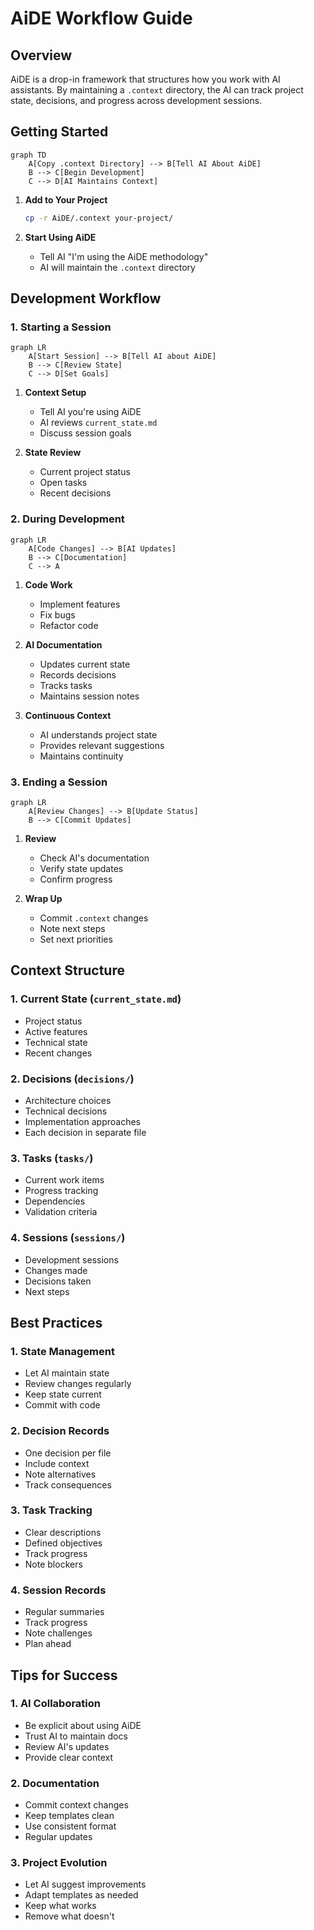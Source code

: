 # AiDE Workflow Guide

## Overview

AiDE is a drop-in framework that structures how you work with AI assistants. By maintaining a `.context` directory, the AI can track project state, decisions, and progress across development sessions.

## Getting Started

```mermaid
graph TD
    A[Copy .context Directory] --> B[Tell AI About AiDE]
    B --> C[Begin Development]
    C --> D[AI Maintains Context]
```

1. **Add to Your Project**
   ```bash
   cp -r AiDE/.context your-project/
   ```

2. **Start Using AiDE**
   - Tell AI "I'm using the AiDE methodology"
   - AI will maintain the `.context` directory

## Development Workflow

### 1. Starting a Session

```mermaid
graph LR
    A[Start Session] --> B[Tell AI about AiDE]
    B --> C[Review State]
    C --> D[Set Goals]
```

1. **Context Setup**
   - Tell AI you're using AiDE
   - AI reviews `current_state.md`
   - Discuss session goals

2. **State Review**
   - Current project status
   - Open tasks
   - Recent decisions

### 2. During Development

```mermaid
graph LR
    A[Code Changes] --> B[AI Updates]
    B --> C[Documentation]
    C --> A
```

1. **Code Work**
   - Implement features
   - Fix bugs
   - Refactor code

2. **AI Documentation**
   - Updates current state
   - Records decisions
   - Tracks tasks
   - Maintains session notes

3. **Continuous Context**
   - AI understands project state
   - Provides relevant suggestions
   - Maintains continuity

### 3. Ending a Session

```mermaid
graph LR
    A[Review Changes] --> B[Update Status]
    B --> C[Commit Updates]
```

1. **Review**
   - Check AI's documentation
   - Verify state updates
   - Confirm progress

2. **Wrap Up**
   - Commit `.context` changes
   - Note next steps
   - Set next priorities

## Context Structure

### 1. Current State (`current_state.md`)
- Project status
- Active features
- Technical state
- Recent changes

### 2. Decisions (`decisions/`)
- Architecture choices
- Technical decisions
- Implementation approaches
- Each decision in separate file

### 3. Tasks (`tasks/`)
- Current work items
- Progress tracking
- Dependencies
- Validation criteria

### 4. Sessions (`sessions/`)
- Development sessions
- Changes made
- Decisions taken
- Next steps

## Best Practices

### 1. State Management
- Let AI maintain state
- Review changes regularly
- Keep state current
- Commit with code

### 2. Decision Records
- One decision per file
- Include context
- Note alternatives
- Track consequences

### 3. Task Tracking
- Clear descriptions
- Defined objectives
- Track progress
- Note blockers

### 4. Session Records
- Regular summaries
- Track progress
- Note challenges
- Plan ahead

## Tips for Success

### 1. AI Collaboration
- Be explicit about using AiDE
- Trust AI to maintain docs
- Review AI's updates
- Provide clear context

### 2. Documentation
- Commit context changes
- Keep templates clean
- Use consistent format
- Regular updates

### 3. Project Evolution
- Let AI suggest improvements
- Adapt templates as needed
- Keep what works
- Remove what doesn't
